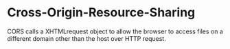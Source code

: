# Cross-Origin-Resource-Sharing
CORS calls a XHTMLrequest object to allow the browser to access files on a different domain other than the host over HTTP request. 
